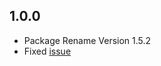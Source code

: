 ## 1.0.0
- Package Rename Version 1.5.2
- Fixed [issue](https://github.com/OutdatedGuy/package_rename/issues/48)
